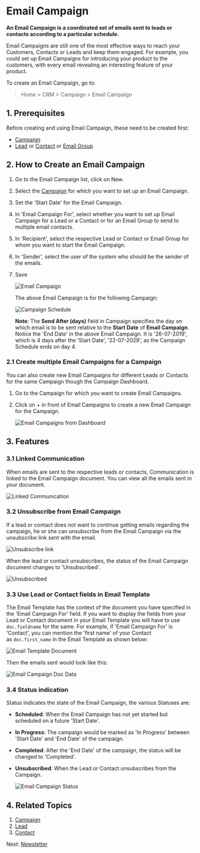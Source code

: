 <!-- add-breadcrumbs -->
# Email Campaign

**An Email Campaign is a coordinated set of emails sent to leads or contacts according to a particular schedule.**

Email Campaigns are still one of the most effective ways to reach your Customers, Contacts or Leads and keep them engaged. For example, you could set up Email Campaigns for introducing your product to the customers, with every email revealing an interesting feature of your product.

To create an Email Campaign, go to:

 > Home > CRM > Campaign > Email Campaign

## 1. Prerequisites

Before creating and using Email Campaign, these need to be created first:

* [Campaign](/docs/user/manual/en/CRM/campaign)
* [Lead](/docs/user/manual/en/CRM/lead) or [Contact](/docs/user/manual/en/CRM/contact) or [Email Group](/docs/user/manual/en/CRM/email_group)

## 2. How to Create an Email Campaign

1. Go to the Email Campaign list, click on New.
2. Select the [Campaign](/docs/user/manual/en/CRM/campaign) for which you want to set up an Email Campaign.
3. Set the 'Start Date' for the Email Campaign.
4. In 'Email Campaign For', select whether you want to set up Email Campaign for a Lead or a Contact or for an Email Group to send to multiple email contacts.
5. In 'Recipient', select the respective Lead or Contact or Email Group for whom you want to start the Email Campaign.
6. In 'Sender', select the user of the system who should be the sender of the emails.
7. Save

    <img class="screenshot" alt="Email Campaign" src="{{docs_base_url}}/assets/img/crm/email-campaign.png">

    The above Email Campaign is for the following Campaign:

    <img class="screenshot" alt="Campaign Schedule" src="{{docs_base_url}}/assets/img/crm/campaign-email-schedule.png">

    **Note**: The **Send After (days)** field in Campaign specifies the day on which email is to be sent relative to the **Start Date** of **Email Campaign**. Notice the 'End Date' in the above Email Campaign. It is '26-07-2019', which is 4 days after the 'Start Date', '22-07-2029', as the Campaign Schedule ends on day 4.

### 2.1 Create multiple Email Campaigns for a Campaign

You can also create new Email Campaigns for different Leads or Contacts for the same Campaign though the Campaign Dashboard.

1. Go to the Campaign for which you want to create Email Campaigns.
2. Click on + in front of Email Campaigns to create a new Email Campaign for the Campaign.

    <img class="screenshot" alt="Email Campaigns from Dashboard" src="{{docs_base_url}}/assets/img/crm/email-campaigns-from-dash.png">

## 3. Features

### 3.1 Linked Communication

When emails are sent to the respective leads or contacts, Communication is linked to the Email Campaign document. You can view all the emails sent in your document.

<img class="screenshot" alt="Linked Communication" src="{{docs_base_url}}/assets/img/crm/email-campaign-linked-comm.png">

### 3.2 Unsubscribe from Email Campaign

If a lead or contact does not want to continue getting emails regarding the campaign, he or she can unsubscribe from the Email Campaign via the unsubscribe link sent with the email.

<img class="screenshot" alt="Unsubscribe link" src="{{docs_base_url}}/assets/img/crm/unsubscribe-link.png">

When the lead or contact unsubscribes, the status of the Email Campaign document changes to 'Unsubscribed'.

<img class="screenshot" alt="Unsubscribed" src="{{docs_base_url}}/assets/img/crm/email-campaign-unsubscribed.png">

### 3.3 Use Lead or Contact fields in Email Template

 The Email Template has the context of the document you have specified in the 'Email Campaign For' field. If you want to display the fields from your Lead or Contact document in your Email Template you will have to use `doc.fieldname` for the same.
 For example, if 'Email Campaign For' is 'Contact', you can mention the 'first name' of your Contact as `doc.first_name` in the Email Template as shown below:

<img class="screenshot" alt="Email Template Document" src="{{docs_base_url}}/assets/img/crm/email-template-doc.png">

Then the emails sent would look like this:

<img class="screenshot" alt="Email Campaign Doc Data" src="{{docs_base_url}}/assets/img/crm/email-campaign-doc-data.png">

### 3.4 Status indication

Status indicates the state of the Email Campaign, the various Statuses are:

- **Scheduled**: When the Email Campaign has not yet started but scheduled on a future 'Start Date'.
- **In Progress**: The campaign would be marked as 'In Progress' between 'Start Date' and 'End Date' of the campaign.
- **Completed**: After the 'End Date' of the campaign, the status will be changed to 'Completed'.
- **Unsubscribed**: When the Lead or Contact unsubscribes from the Campaign.

    <img class="screenshot" alt="Email Campaign Status" src="{{docs_base_url}}/assets/img/crm/email-campaign-status.png">

## 4. Related Topics
1. [Campaign](/docs/user/manual/en/CRM/campaign)
1. [Lead](/docs/user/manual/en/CRM/lead)
1. [Contact](/docs/user/manual/en/CRM/contact)

Next: [Newsletter](/docs/user/manual/en/CRM/newsletter)

